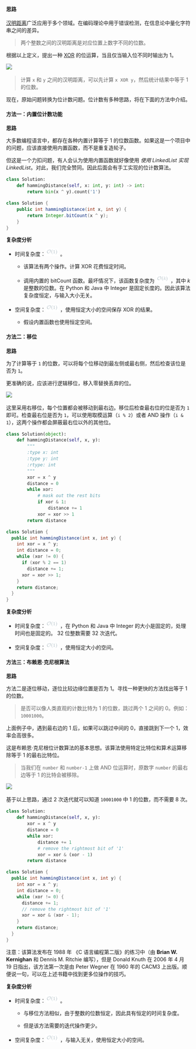 #### 思路

[汉明距离](https://baike.baidu.com/item/%E6%B1%89%E6%98%8E%E8%B7%9D%E7%A6%BB/475174?fr=aladdin)广泛应用于多个领域。在编码理论中用于错误检测，在信息论中量化字符串之间的差异。

> 两个整数之间的汉明距离是对应位置上数字不同的位数。

根据以上定义，提出一种 [XOR](https://baike.baidu.com/item/%E5%BC%82%E6%88%96) 的位运算，当且仅当输入位不同时输出为 1。

![](https://pic.leetcode-cn.com/Figures/461/461_XOR.png)

> 计算 `x` 和 `y` 之间的汉明距离，可以先计算 `x XOR y`，然后统计结果中等于 1 的位数。

现在，原始问题转换为位计数问题。位计数有多种思路，将在下面的方法中介绍。

#### 方法一：内置位计数功能

**思路**

大多数编程语言中，都存在各种内置计算等于 1 的位数函数。如果这是一个项目中的问题，应该直接使用内置函数，而不是重复造轮子。

但这是一个力扣问题，有人会认为使用内置函数就好像使用 *使用 LinkedList 实现 LinkedList*。对此，我们完全赞同。因此后面会有手工实现的位计数算法。

```python [solution1-Python]
class Solution:
    def hammingDistance(self, x: int, y: int) -> int:
        return bin(x ^ y).count('1')
```

```java [solution1-Java]
class Solution {
    public int hammingDistance(int x, int y) {
        return Integer.bitCount(x ^ y); 
    }
}
```

**复杂度分析**

- 时间复杂度：![\mathcal{O}(1) ](./p__mathcal{O}_1__.png) 。

    - 该算法有两个操作。计算 XOR 花费恒定时间。

    - 调用内置的 bitCount 函数。最坏情况下，该函数复杂度为 ![\mathcal{O}(k) ](./p__mathcal{O}_k__.png) ，其中 *k* 是整数的位数。在 Python 和 Java 中 Integer 是固定长度的。因此该算法复杂度恒定，与输入大小无关。
    
- 空间复杂度：![\mathcal{O}(1) ](./p__mathcal{O}_1__.png) ，使用恒定大小的空间保存 XOR 的结果。

    - 假设内置函数也使用恒定空间。


#### 方法二：移位

**思路**

为了计算等于 `1` 的位数，可以将每个位移动到最左侧或最右侧，然后检查该位是否为 `1`。

更准确的说，应该进行逻辑移位，移入零替换丢弃的位。

![](https://pic.leetcode-cn.com/Figures/461/461_shift.png)

这里采用右移位，每个位置都会被移动到最右边。移位后检查最右位的位是否为 `1` 即可。检查最右位是否为 `1`，可以使用取模运算（`i % 2`）或者 AND 操作（`i & 1`），这两个操作都会屏蔽最右位以外的其他位。

```python [solution2-Python]
class Solution(object):
    def hammingDistance(self, x, y):
        """
        :type x: int
        :type y: int
        :rtype: int
        """
        xor = x ^ y
        distance = 0
        while xor:
            # mask out the rest bits
            if xor & 1:
                distance += 1
            xor = xor >> 1
        return distance
```

```java [solution2-Java]
class Solution {
  public int hammingDistance(int x, int y) {
    int xor = x ^ y;
    int distance = 0;
    while (xor != 0) {
      if (xor % 2 == 1)
        distance += 1;
      xor = xor >> 1;
    }
    return distance;
  }
}
```

**复杂度分析**

- 时间复杂度：![\mathcal{O}(1) ](./p__mathcal{O}_1__.png) ，在 Python 和 Java 中 Integer 的大小是固定的，处理时间也是固定的。 32 位整数需要 32 次迭代。

- 空间复杂度：![\mathcal{O}(1) ](./p__mathcal{O}_1__.png) ，使用恒定大小的空间。


#### 方法三：布赖恩·克尼根算法

**思路**

方法二是逐位移动，逐位比较边缘位置是否为 1。寻找一种更快的方法找出等于 1 的位数。

> 是否可以像人类直观的计数比特为 1 的位数，跳过两个 1 之间的 0。例如：`10001000`。

上面例子中，遇到最右边的 1 后，如果可以跳过中间的 0，直接跳到下一个 1，效率会高很多。

这是布赖恩·克尼根位计数算法的基本思想。该算法使用特定比特位和算术运算移除等于 1 的最右比特位。

> 当我们在 `number` 和 `number-1` 上做 AND 位运算时，原数字 `number` 的最右边等于 1 的比特会被移除。

![](https://pic.leetcode-cn.com/Figures/461/461_brian.png)

基于以上思路，通过 2 次迭代就可以知道 `10001000` 中 1 的位数，而不需要 8 次。

```python [solution3-Python]
class Solution:
    def hammingDistance(self, x, y):
        xor = x ^ y
        distance = 0
        while xor:
            distance += 1
            # remove the rightmost bit of '1'
            xor = xor & (xor - 1)
        return distance
```

```java [solution3-Java]
class Solution {
  public int hammingDistance(int x, int y) {
    int xor = x ^ y;
    int distance = 0;
    while (xor != 0) {
      distance += 1;
      // remove the rightmost bit of '1'
      xor = xor & (xor - 1);
    }
    return distance;
  }
}
```

注意：该算法发布在 1988 年 《C 语言编程第二版》的练习中（由 **Brian W. Kernighan** 和 Dennis M. Ritchie 编写），但是 Donald Knuth 在 2006 年 4 月 19 日指出，该方法第一次是由 Peter Wegner 在 1960 年的 CACM3 上出版。顺便说一句，可以在上述书籍中找到更多位操作的技巧。

**复杂度分析**

- 时间复杂度：![\mathcal{O}(1) ](./p__mathcal{O}_1__.png) 。

    - 与移位方法相似，由于整数的位数恒定，因此具有恒定的时间复杂度。

    - 但是该方法需要的迭代操作更少。


- 空间复杂度：![\mathcal{O}(1) ](./p__mathcal{O}_1__.png) ，与输入无关，使用恒定大小的空间。